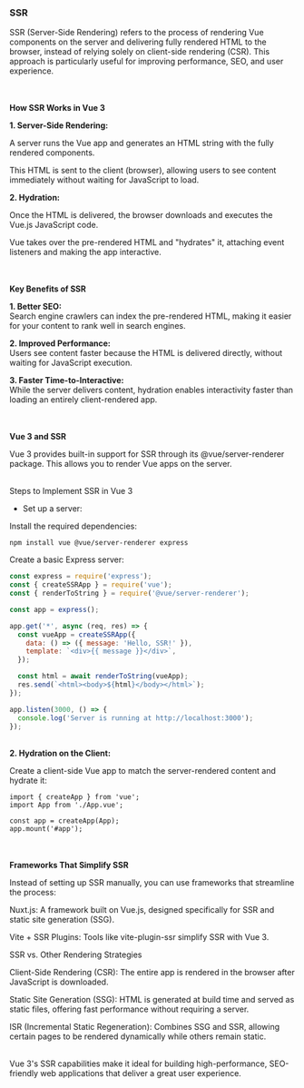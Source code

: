 ### SSR


SSR (Server-Side Rendering) refers to the process of rendering Vue components on the server and delivering fully rendered HTML to the browser, instead of relying solely on client-side rendering (CSR). This approach is particularly useful for improving performance, SEO, and user experience.

\
\
**How SSR Works in Vue 3**

**1. Server-Side Rendering:**

A server runs the Vue app and generates an HTML string with the fully rendered components.

This HTML is sent to the client (browser), allowing users to see content immediately without waiting for JavaScript to load.



**2. Hydration:**

Once the HTML is delivered, the browser downloads and executes the Vue.js JavaScript code.

Vue takes over the pre-rendered HTML and "hydrates" it, attaching event listeners and making the app interactive.


\
\
**Key Benefits of SSR**

**1. Better SEO:**</br>
Search engine crawlers can index the pre-rendered HTML, making it easier for your content to rank well in search engines.



**2. Improved Performance:**</br>
Users see content faster because the HTML is delivered directly, without waiting for JavaScript execution.



**3. Faster Time-to-Interactive:**</br>
While the server delivers content, hydration enables interactivity faster than loading an entirely client-rendered app.


\
\
**Vue 3 and SSR**

Vue 3 provides built-in support for SSR through its @vue/server-renderer package. This allows you to render Vue apps on the server.

\
Steps to Implement SSR in Vue 3

+ Set up a server:

Install the required dependencies:

```JS
npm install vue @vue/server-renderer express
```

Create a basic Express server:

```js
const express = require('express');
const { createSSRApp } = require('vue');
const { renderToString } = require('@vue/server-renderer');

const app = express();

app.get('*', async (req, res) => {
  const vueApp = createSSRApp({
    data: () => ({ message: 'Hello, SSR!' }),
    template: `<div>{{ message }}</div>`,
  });

  const html = await renderToString(vueApp);
  res.send(`<html><body>${html}</body></html>`);
});

app.listen(3000, () => {
  console.log('Server is running at http://localhost:3000');
});
```

\
**2. Hydration on the Client:**

Create a client-side Vue app to match the server-rendered content and hydrate it:

```JS
import { createApp } from 'vue';
import App from './App.vue';

const app = createApp(App);
app.mount('#app');
```

\
\
**Frameworks That Simplify SSR**

Instead of setting up SSR manually, you can use frameworks that streamline the process:

Nuxt.js: A framework built on Vue.js, designed specifically for SSR and static site generation (SSG).

Vite + SSR Plugins: Tools like vite-plugin-ssr simplify SSR with Vue 3.


SSR vs. Other Rendering Strategies

Client-Side Rendering (CSR): The entire app is rendered in the browser after JavaScript is downloaded.

Static Site Generation (SSG): HTML is generated at build time and served as static files, offering fast performance without requiring a server.

ISR (Incremental Static Regeneration): Combines SSG and SSR, allowing certain pages to be rendered dynamically while others remain static.

\
Vue 3's SSR capabilities make it ideal for building high-performance, SEO-friendly web applications that deliver a great user experience.


